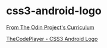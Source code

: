 # css3-android-logo

[From The Odin Project's Curriculum](https://www.theodinproject.com/courses/web-development-101/lessons/html-and-css-basics)

[TheCodePlayer - CSS3 Android Logo](http://thecodeplayer.com/walkthrough/css3-android-logo)
